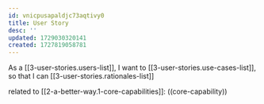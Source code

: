 ```yaml
---
id: vnicpusapaldjc73aqtivy0
title: User Story
desc: ''
updated: 1729030320141
created: 1727819058781
---
```


As a [[3-user-stories.users-list]],
I want to [[3-user-stories.use-cases-list]],
so that I can [[3-user-stories.rationales-list]]

related to [[2-a-better-way.1-core-capabilities]]: ((core-capability))
